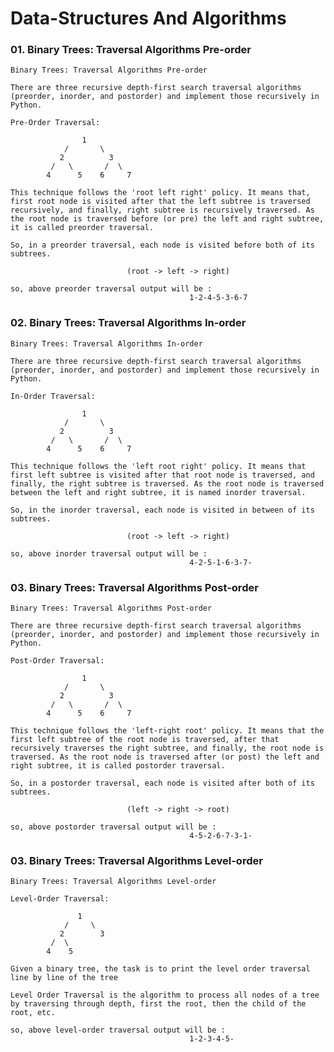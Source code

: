 # Data-Structures And Algorithms


### 01. Binary Trees: Traversal Algorithms Pre-order

    Binary Trees: Traversal Algorithms Pre-order

    There are three recursive depth-first search traversal algorithms (preorder, inorder, and postorder) and implement those recursively in Python.

    Pre-Order Traversal:

                    1
                /       \
               2          3
             /   \       /  \  
            4      5    6     7

    This technique follows the 'root left right' policy. It means that, first root node is visited after that the left subtree is traversed recursively, and finally, right subtree is recursively traversed. As the root node is traversed before (or pre) the left and right subtree, it is called preorder traversal.

    So, in a preorder traversal, each node is visited before both of its subtrees.

                              (root -> left -> right)

    so, above preorder traversal output will be : 
                                            1-2-4-5-3-6-7
                                            
### 02. Binary Trees: Traversal Algorithms In-order

    Binary Trees: Traversal Algorithms In-order

    There are three recursive depth-first search traversal algorithms (preorder, inorder, and postorder) and implement those recursively in Python.

    In-Order Traversal:
    
                    1
                /       \
               2          3
             /   \       /  \  
            4      5    6     7

    This technique follows the 'left root right' policy. It means that first left subtree is visited after that root node is traversed, and finally, the right subtree is traversed. As the root node is traversed between the left and right subtree, it is named inorder traversal.

    So, in the inorder traversal, each node is visited in between of its subtrees.

                              (root -> left -> right)

    so, above inorder traversal output will be : 
                                            4-2-5-1-6-3-7-

### 03. Binary Trees: Traversal Algorithms Post-order

    Binary Trees: Traversal Algorithms Post-order

    There are three recursive depth-first search traversal algorithms (preorder, inorder, and postorder) and implement those recursively in Python.

    Post-Order Traversal:
    
                    1
                /       \
               2          3
             /   \       /  \  
            4      5    6     7

    This technique follows the 'left-right root' policy. It means that the first left subtree of the root node is traversed, after that recursively traverses the right subtree, and finally, the root node is traversed. As the root node is traversed after (or post) the left and right subtree, it is called postorder traversal.

    So, in a postorder traversal, each node is visited after both of its subtrees.

                              (left -> right -> root)

    so, above postorder traversal output will be : 
                                            4-5-2-6-7-3-1-
    
### 03. Binary Trees: Traversal Algorithms Level-order

    Binary Trees: Traversal Algorithms Level-order

    Level-Order Traversal:
    
                   1
                /     \
               2        3
             /  \          
            4    5     

    Given a binary tree, the task is to print the level order traversal line by line of the tree

    Level Order Traversal is the algorithm to process all nodes of a tree by traversing through depth, first the root, then the child of the root, etc.

    so, above level-order traversal output will be : 
                                            1-2-3-4-5-
    
